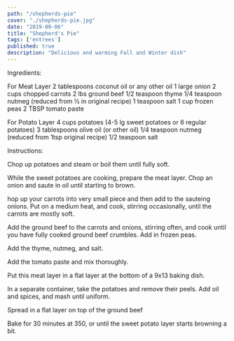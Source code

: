```yaml
---
path: "/shepherds-pie"
cover: "./shepherds-pie.jpg"
date: "2019-09-06"
title: "Shepherd's Pie"
tags: ['entrees']
published: true
description: "Delicious and warming Fall and Winter dish"
---
```


Ingredients:

For Meat Layer
2 tablespoons coconut oil or any other oil
1 large onion
2 cups chopped carrots
2 lbs ground beef
1/2 teaspoon thyme
1/4 teaspoon nutmeg (reduced from ½ in original recipe) 
1 teaspoon salt
1 cup frozen peas
2 TBSP tomato paste

For Potato Layer
4 cups potatoes (4-5 lg sweet potatoes or 6 regular potatoes)
3 tablespoons olive oil (or other oil)
1/4 teaspoon nutmeg (reduced from 1tsp original recipe) 
1/2 teaspoon salt

Instructions:

Chop up potatoes and steam or boil them until fully soft.

While the sweet potatoes are cooking, prepare the meat layer. Chop an onion and saute in oil until starting to brown.

 hop up your carrots into very small piece and then add to the sauteing onions. Put on a medium heat, and cook, stirring occasionally, until the carrots are mostly soft.

Add the ground beef to the carrots and onions, stirring often, and cook until you have fully cooked ground beef crumbles. Add in frozen peas.

Add the thyme, nutmeg, and salt.

Add the tomato paste and mix thoroughly.

Put this meat layer in a flat layer at the bottom of a 9x13 baking dish.

In a separate container, take the potatoes and remove their peels. Add oil and spices, and mash until uniform.

Spread in a flat layer on top of the ground beef

Bake for 30 minutes at 350, or until the sweet potato layer starts browning a bit.